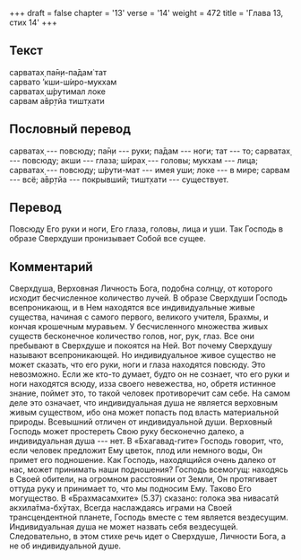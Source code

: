 +++
draft = false
chapter = '13'
verse = '14'
weight = 472
title = 'Глава 13, стих 14'
+++
## Текст

сарватах̣ па̄н̣и-па̄дам̇ тат  
сарвато ’кши-ш́иро-мукхам  
сарватах̣ ш́рутимал локе  
сарвам а̄вр̣тйа тишт̣хати

## Пословный перевод

сарватах̣ --- повсюду; па̄н̣и --- руки; па̄дам --- ноги; тат --- то;
сарватах̣ --- повсюду; акши --- глаза; ш́ирах̣ --- головы; мукхам --- лица;
сарватах̣ --- повсюду; ш́рути-мат --- имея уши; локе --- в мире; сарвам
--- всё; а̄вр̣тйа --- покрывший; тишт̣хати --- существует.

## Перевод

Повсюду Его руки и ноги, Его глаза, головы, лица и уши. Так Господь в
образе Сверхдуши пронизывает Собой все сущее.

## Комментарий

Сверхдуша, Верховная Личность Бога, подобна солнцу, от которого исходит
бесчисленное количество лучей. В образе Сверхдуши Господь всепроникающ,
и в Нем находятся все индивидуальные живые существа, начиная с самого
первого, великого учителя, Брахмы, и кончая крошечным муравьем. У
бесчисленного множества живых существ бесконечное количество голов, ног,
рук, глаз. Все они пребывают в Сверхдуше и покоятся на Ней. Вот почему
Сверхдушу называют всепроникающей. Но индивидуальное живое существо не
может сказать, что его руки, ноги и глаза находятся повсюду. Это
невозможно. Если же кто-то думает, будто он не сознает, что его руки и
ноги находятся всюду, изза своего невежества, но, обретя истинное
знание, поймет это, то такой человек противоречит сам себе. На самом
деле это означает, что индивидуальная душа не является верховным живым
существом, ибо она может попасть под власть материальной природы.
Всевышний отличен от индивидуальной души. Верховный Господь может
простереть Свою руку бесконечно далеко, а индивидуальная душа --- нет. В
«Бхагавад-гите» Господь говорит, что, если человек предложит Ему цветок,
плод или немного воды, Он примет его подношение. Как Господь,
находящийся очень далеко от нас, может принимать наши подношения?
Господь всемогущ: находясь в Своей обители, на огромном расстоянии от
Земли, Он протягивает оттуда руку и принимает то, что мы подносим Ему.
Таково Его могущество. В «Брахмасамхите» (5.37) сказано: голока эва
нивасатй акхила̄тма-бхӯтах̣. Всегда наслаждаясь играми на Своей
трансцендентной планете, Господь вместе с тем является вездесущим.
Индивидуальная душа не может назвать себя вездесущей. Следовательно, в
этом стихе речь идет о Сверхдуше, Личности Бога, а не об индивидуальной
душе.
